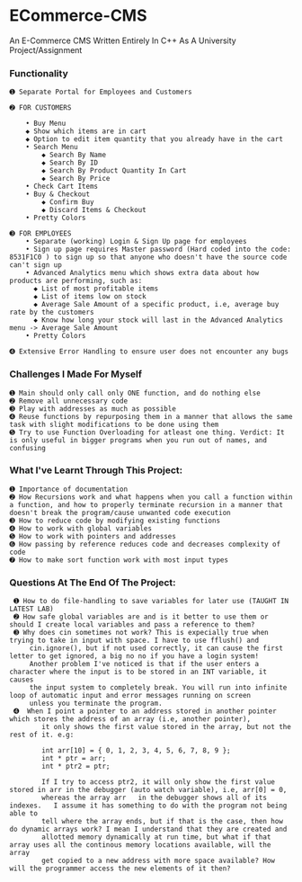 # ECommerce-CMS #
An E-Commerce CMS Written Entirely In C++ As A University Project/Assignment

### Functionality ### 
```
➊ Separate Portal for Employees and Customers

➋ FOR CUSTOMERS

	• Buy Menu
    ◆ Show which items are in cart
    ◆ Option to edit item quantity that you already have in the cart
	• Search Menu
		◆ Search By Name
		◆ Search By ID
		◆ Search By Product Quantity In Cart
		◆ Search By Price
	• Check Cart Items
	• Buy & Checkout
		◆ Confirm Buy
		◆ Discard Items & Checkout
	• Pretty Colors
 
➌ FOR EMPLOYEES
	• Separate (working) Login & Sign Up page for employees
	• Sign up page requires Master password (Hard coded into the code: 8531F1C0 ) to sign up so that anyone who doesn't have the source code can't sign up
	• Advanced Analytics menu which shows extra data about how products are performing, such as:
	  ◆ List of most profitable items
	  ◆ List of items low on stock
	  ◆ Average Sale Amount of a specific product, i.e, average buy rate by the customers 
	  ◆ Know how long your stock will last in the Advanced Analytics menu -> Average Sale Amount
	• Pretty Colors

➍ Extensive Error Handling to ensure user does not encounter any bugs
```
### Challenges I Made For Myself ###
	➊ Main should only call only ONE function, and do nothing else
	➋ Remove all unnecessary code 
	➌ Play with addresses as much as possible
	➍ Reuse functions by repurposing them in a manner that allows the same task with slight modifications to be done using them
	➎ Try to use Function Overloading for atleast one thing. Verdict: It is only useful in bigger programs when you run out of names, and confusing 

### What I've Learnt Through This Project: ###
	➊ Importance of documentation
	➋ How Recursions work and what happens when you call a function within a function, and how to properly terminate recursion in a manner that doesn't break the program/cause unwanted code execution
	➌ How to reduce code by modifying existing functions
	➍ How to work with global variables
	➎ How to work with pointers and addresses
	➏ How passing by reference reduces code and decreases complexity of code
	➐ How to make sort function work with most input types

### Questions At The End Of The Project: ###
	 ➊ How to do file-handling to save variables for later use (TAUGHT IN LATEST LAB)
	 ➋ How safe global variables are and is it better to use them or should I create local variables and pass a reference to them?
	 ➌ Why does cin sometimes not work? This is expecially true when trying to take in input with space. I have to use fflush() and
		 cin.ignore(), but if not used correctly, it can cause the first letter to get ignored, a big no no if you have a login system!
		 Another problem I've noticed is that if the user enters a character where the input is to be stored in an INT variable, it causes
		 the input system to completely break. You will run into infinite loop of automatic input and error messages running on screen
		 unless you terminate the program.
	 ➍  When I point a pointer to an address stored in another pointer which stores the address of an array (i.e, another pointer), 
			it only shows the first value stored in the array, but not the rest of it. e.g:

			int arr[10] = { 0, 1, 2, 3, 4, 5, 6, 7, 8, 9 };
			int * ptr = arr;
			int * ptr2 = ptr;

			If I try to access ptr2, it will only show the first value stored in arr in the debugger (auto watch variable), i.e, arr[0] = 0,
			whereas the array arr	in the debugger shows all of its indexes.	I assume it has something to do with the program not being able to
			tell where the array ends, but if that is the case, then how do dynamic arrays work? I mean I understand that they are created and
			allotted memory dynamically at run time, but what if that array uses all the continous memory locations available, will the array
			get copied to a new address with more space available? How will the programmer access the new elements of it then?
